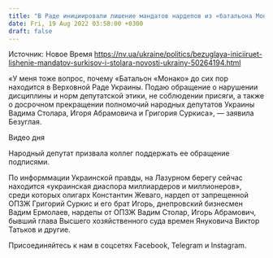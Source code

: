 ```yaml
---
title: "В Раде инициировали лишение мандатов нардепов из «батальона Монако»"
date: Fri, 19 Aug 2022 03:58:00 +0300
draft: false
---
```

Источник: Новое Время https://nv.ua/ukraine/politics/bezuglaya-iniciiruet-lishenie-mandatov-surkisov-i-stolara-novosti-ukrainy-50264194.html


«У меня тоже вопрос, почему «Батальон «Монако» до сих пор находится в Верховной Раде Украины. Подаю обращение о нарушении дисциплины и норм депутатской этики, не соблюдении присяги, а также о досрочном прекращении полномочий народных депутатов Украины Вадима Столара, Игоря Абрамовича и Григория Суркиса», — заявила Безуглая.

 Видео дня   

Народный депутат призвала коллег поддержать ее обращение подписями.

По информмации Украинской правды, на Лазурном берегу сейчас находится «украинская диаспора миллиардеров и миллионеров», среди которых олигарх Константин Жеваго, нардеп от запрещенной ОПЗЖ Григорий Суркис и его брат Игорь, днепровский бизнесмен Вадим Ермолаев, нардепы от ОПЗЖ Вадим Столар, Игорь Абрамович, бывший глава Высшего хозяйственного суда времен Януковича Виктор Татьков и другие.

Присоединяйтесь к нам в соцсетях Facebook, Telegram и Instagram.
